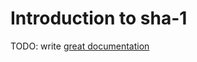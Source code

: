 # Introduction to sha-1

TODO: write [great documentation](http://jacobian.org/writing/what-to-write/)
